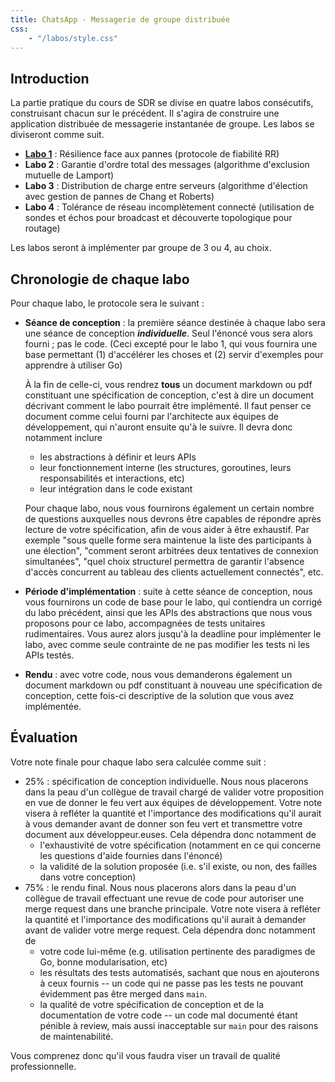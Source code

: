 ```yaml
---
title: ChatsApp - Messagerie de groupe distribuée
css:
    - "/labos/style.css"
---
```


## Introduction

La partie pratique du cours de SDR se divise en quatre labos consécutifs, construisant chacun sur le précédent. Il s'agira de construire une application distribuée de messagerie instantanée de groupe. Les labos se diviseront comme suit.

- [**Labo 1**](/labos/1-request-reply.html) : Résilience face aux pannes (protocole de fiabilité RR)
- **Labo 2** : Garantie d'ordre total des messages (algorithme d'exclusion mutuelle de Lamport)
- **Labo 3** : Distribution de charge entre serveurs (algorithme d'élection avec gestion de pannes de Chang et Roberts)
- **Labo 4** : Tolérance de réseau incomplètement connecté (utilisation de sondes et échos pour broadcast et découverte topologique pour routage)

Les labos seront à implémenter par groupe de 3 ou 4, au choix.

## Chronologie de chaque labo

Pour chaque labo, le protocole sera le suivant :

- **Séance de conception** : la première séance destinée à chaque labo sera une séance de conception **_individuelle_**. Seul l'énoncé vous sera alors fourni ; pas le code. <span class="remark">(Ceci excepté pour le labo 1, qui vous fournira une base permettant (1) d'accélérer les choses et (2) servir d'exemples pour apprendre à utiliser Go)</span>

  À la fin de celle-ci, vous rendrez **tous** un document markdown ou pdf constituant une spécification de conception, c'est à dire un document décrivant comment le labo pourrait être implémenté. Il faut penser ce document comme celui fourni par l'architecte aux équipes de développement, qui n'auront ensuite qu'à le suivre. Il devra donc notamment inclure
    - les abstractions à définir et leurs APIs
    - leur fonctionnement interne (les structures, goroutines, leurs responsabilités et interactions, etc)
    - leur intégration dans le code existant
  
  Pour chaque labo, nous vous fournirons également un certain nombre de questions auxquelles nous devrons être capables de répondre après lecture de votre spécification, afin de vous aider à être exhaustif. <span class="remark">Par exemple "sous quelle forme sera maintenue la liste des participants à une élection", "comment seront arbitrées deux tentatives de connexion simultanées", "quel choix structurel permettra de garantir l'absence d'accès concurrent au tableau des clients actuellement connectés", etc.</span>

- **Période d'implémentation** : suite à cette séance de conception, nous vous fournirons un code de base pour le labo, qui contiendra un corrigé du labo précédent, ainsi que les APIs des abstractions que nous vous proposons pour ce labo, accompagnées de tests unitaires rudimentaires. Vous aurez alors jusqu'à la deadline pour implémenter le labo, avec comme seule contrainte de ne pas modifier les tests ni les APIs testés.

- **Rendu** : avec votre code, nous vous demanderons également un document markdown ou pdf constituant à nouveau une spécification de conception, cette fois-ci descriptive de la solution que vous avez implémentée.

## Évaluation

Votre note finale pour chaque labo sera calculée comme suit :

- 25% : spécification de conception individuelle. Nous nous placerons dans la peau d'un collègue de travail chargé de valider votre proposition en vue de donner le feu vert aux équipes de développement. Votre note visera à refléter la quantité et l'importance des modifications qu'il aurait à vous demander avant de donner son feu vert et transmettre votre document aux développeur.euses. Cela dépendra donc notamment de
  - l'exhaustivité de votre spécification (notamment en ce qui concerne les questions d'aide fournies dans l'énoncé)
  - la validité de la solution proposée (i.e. s'il existe, ou non, des failles dans votre conception)
- 75% : le rendu final. Nous nous placerons alors dans la peau d'un collègue de travail effectuant une revue de code pour autoriser une merge request dans une branche principale. Votre note visera à refléter la quantité et l'importance des modifications qu'il aurait à demander avant de valider votre merge request. Cela dépendra donc notamment de
  - votre code lui-même (e.g. utilisation pertinente des paradigmes de Go, bonne modularisation, etc)
  - les résultats des tests automatisés, sachant que nous en ajouterons à ceux fournis -- un code qui ne passe pas les tests ne pouvant évidemment pas être merged dans `main`.
  - la qualité de votre spécification de conception et de la documentation de votre code -- un code mal documenté étant pénible à review, mais aussi inacceptable sur `main` pour des raisons de maintenabilité.

Vous comprenez donc qu'il vous faudra viser un travail de qualité professionnelle.